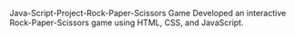  Java-Script-Project-Rock-Paper-Scissors Game
Developed an interactive Rock-Paper-Scissors game using HTML, CSS, and JavaScript.
